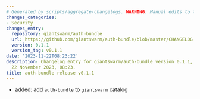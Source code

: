 ```yaml
---
# Generated by scripts/aggregate-changelogs. WARNING: Manual edits to this files will be overwritten.
changes_categories:
- Security
changes_entry:
  repository: giantswarm/auth-bundle
  url: https://github.com/giantswarm/auth-bundle/blob/master/CHANGELOG.md#011---2023-11-22
  version: 0.1.1
  version_tag: v0.1.1
date: '2023-11-22T08:23:22'
description: Changelog entry for giantswarm/auth-bundle version 0.1.1, published on
  22 November 2023, 08:23.
title: auth-bundle release v0.1.1
---
```


- added: add `auth-bundle` to `giantswarm` catalog
